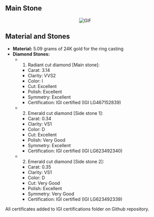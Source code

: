 ## Main Stone

<div style="text-align:center;">
 <p style="text-align: center;">
  <img src="https://media.giphy.com/media/v1.Y2lkPTc5MGI3NjExdjNwdDZjbWI1dDV1a3RnYmJ6cWZ2ZHk5bm1mbGR3Y25jZDBid2M1aSZlcD12MV9pbnRlcm5hbF9naWZfYnlfaWQmY3Q9Zw/n8I8kT3tmlbZgTja1u/source.gif" alt="GIF" />
  </p>
</div>

## Material and Stones

- **Material:** 5.09 grams of 24K gold for the ring casting
- **Diamond Stones:**
  - 1. Radiant cut diamond [Main stone]:
    - Carat: 3.14
    - Clarity: VVS2
    - Color: I
    - Cut: Excellent
    - Polish: Excellent
    - Symmetry: Excellent
    - Certification: IGI certified  (IGI LG467152839)
  
  - 2. Emerald cut diamond [Side stone 1]:
    - Carat: 0.34
    - Clarity: VS1
    - Color: D
    - Cut: Excellent
    - Polish: Very Good
    - Symmetry: Excellent
    - Certification: IGI certified (IGI LG623492340)

  - 2. Emerald cut diamond [Side stone 2]:
    - Carat: 0.35
    - Clarity: VS1
    - Color: D
    - Cut: Very Good
    - Polish: Excellent
    - Symmetry: Very Good
    - Certification: IGI certified (IGI LG623492339)

All certificates added to IGI certifications folder on Github repository.
